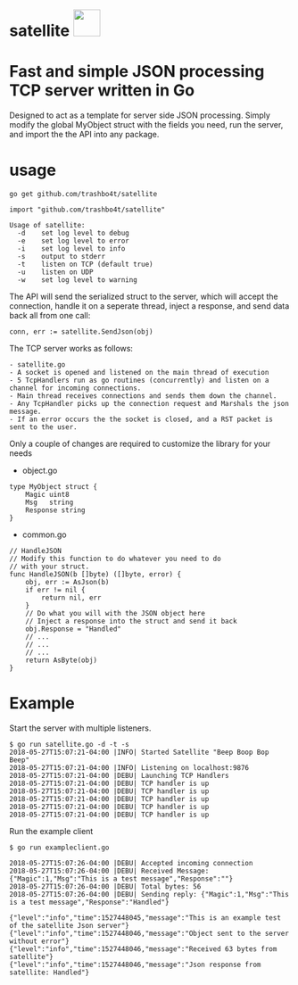 # satellite  <img src="https://image.flaticon.com/icons/svg/917/917274.svg" width="48">

# Fast and simple JSON processing TCP server written in Go

Designed to act as a template for server side JSON processing.
Simply modify the global MyObject struct with the fields you need, run the server, and import the the API into any package.

# usage
`go get github.com/trashbo4t/satellite`

`import "github.com/trashbo4t/satellite"`

```
Usage of satellite:
  -d    set log level to debug
  -e    set log level to error
  -i    set log level to info
  -s    output to stderr
  -t    listen on TCP (default true)
  -u    listen on UDP
  -w    set log level to warning
```

The API will send the serialized struct to the server, which will accept the connection, handle it on a seperate thread, inject a response, and send data back all from one call:

` conn, err := satellite.SendJson(obj) `

The TCP server works as follows:

    - satellite.go
	- A socket is opened and listened on the main thread of execution
	- 5 TcpHandlers run as go routines (concurrently) and listen on a channel for incoming connections.
	- Main thread receives connections and sends them down the channel.
	- Any TcpHandler picks up the connection request and Marshals the json message.
	- If an error occurs the the socket is closed, and a RST packet is sent to the user.

Only a couple of changes are required to customize the library for your needs

* object.go
```
type MyObject struct {
	Magic uint8
	Msg   string
	Response string
}
```

* common.go 
```
// HandleJSON
// Modify this function to do whatever you need to do
// with your struct.
func HandleJSON(b []byte) ([]byte, error) {
	obj, err := AsJson(b)
	if err != nil {
		return nil, err
	}
	// Do what you will with the JSON object here
	// Inject a response into the struct and send it back
	obj.Response = "Handled"
	// ...
	// ...
	// ...
	return AsByte(obj)
}
```


# Example

Start the server with multiple listeners.
```
$ go run satellite.go -d -t -s
2018-05-27T15:07:21-04:00 |INFO| Started Satellite "Beep Boop Bop Beep" 
2018-05-27T15:07:21-04:00 |INFO| Listening on localhost:9876
2018-05-27T15:07:21-04:00 |DEBU| Launching TCP Handlers
2018-05-27T15:07:21-04:00 |DEBU| TCP handler is up
2018-05-27T15:07:21-04:00 |DEBU| TCP handler is up
2018-05-27T15:07:21-04:00 |DEBU| TCP handler is up
2018-05-27T15:07:21-04:00 |DEBU| TCP handler is up
2018-05-27T15:07:21-04:00 |DEBU| TCP handler is up
```

Run the example client 
```
$ go run exampleclient.go
```

```
2018-05-27T15:07:26-04:00 |DEBU| Accepted incoming connection
2018-05-27T15:07:26-04:00 |DEBU| Received Message: {"Magic":1,"Msg":"This is a test message","Response":""}                                                                                                                                                                                                                                                                                                                                                                                                                                                                                                                                                                                                                                                                                                                                                                                                                                                                                                                                                                                                        
2018-05-27T15:07:26-04:00 |DEBU| Total bytes: 56
2018-05-27T15:07:26-04:00 |DEBU| Sending reply: {"Magic":1,"Msg":"This is a test message","Response":"Handled"}
```

```
{"level":"info","time":1527448045,"message":"This is an example test of the satellite Json server"}
{"level":"info","time":1527448046,"message":"Object sent to the server without error"}
{"level":"info","time":1527448046,"message":"Received 63 bytes from satellite"}
{"level":"info","time":1527448046,"message":"Json response from satellite: Handled"}
```
